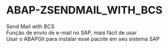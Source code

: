 # ABAP-ZSENDMAIL_WITH_BCS
Send Mail with BCS <br>
Função de envio de e-mail no SAP, mais fácil de usar <br>
Usar o ABAPGit para instalar esse pacote em seu sistema SAP
